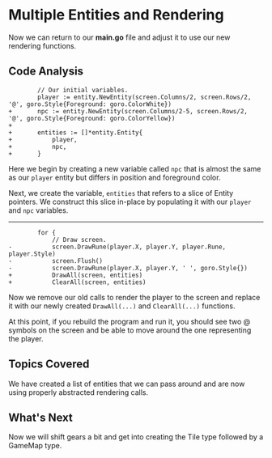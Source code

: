 # Multiple Entities and Rendering
Now we can return to our **main.go** file and adjust it to use our new rendering functions.

## Code Analysis

```
		// Our initial variables.
		player := entity.NewEntity(screen.Columns/2, screen.Rows/2, '@', goro.Style{Foreground: goro.ColorWhite})
+		npc := entity.NewEntity(screen.Columns/2-5, screen.Rows/2, '@', goro.Style{Foreground: goro.ColorYellow})
+
+		entities := []*entity.Entity{
+			player,
+			npc,
+		}
```
Here we begin by creating a new variable called `npc` that is almost the same as our `player` entity but differs in position and foreground color.

Next, we create the variable, `entities` that refers to a slice of Entity pointers. We construct this slice in-place by populating it with our `player` and `npc` variables.

---
```
		for {
			// Draw screen.
-			screen.DrawRune(player.X, player.Y, player.Rune, player.Style)
-			screen.Flush()
-			screen.DrawRune(player.X, player.Y, ' ', goro.Style{})
+			DrawAll(screen, entities)
+			ClearAll(screen, entities)
```
Now we remove our old calls to render the player to the screen and replace it with our newly created `DrawAll(...)` and `ClearAll(...)` functions.

At this point, if you rebuild the program and run it, you should see two @ symbols on the screen and be able to move around the one representing the player.

## Topics Covered
We have created a list of entities that we can pass around and are now using properly abstracted rendering calls.

## What's Next
Now we will shift gears a bit and get into creating the Tile type followed by a GameMap type.
